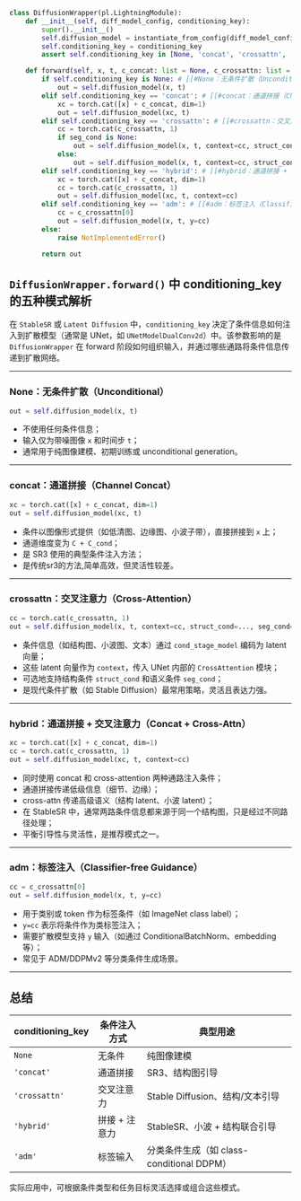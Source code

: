 ```python
class DiffusionWrapper(pl.LightningModule):
    def __init__(self, diff_model_config, conditioning_key):
        super().__init__()
        self.diffusion_model = instantiate_from_config(diff_model_config) # [[instantiate_from_config]]
        self.conditioning_key = conditioning_key
        assert self.conditioning_key in [None, 'concat', 'crossattn', 'hybrid', 'adm']

    def forward(self, x, t, c_concat: list = None, c_crossattn: list = None, struct_cond=None, seg_cond=None):
        if self.conditioning_key is None: # [[#None：无条件扩散（Unconditional）]]
            out = self.diffusion_model(x, t)
        elif self.conditioning_key == 'concat': # [[#concat：通道拼接（Channel Concat）]]
            xc = torch.cat([x] + c_concat, dim=1) 
            out = self.diffusion_model(xc, t)
        elif self.conditioning_key == 'crossattn': # [[#crossattn：交叉注意力（Cross-Attention）]]
            cc = torch.cat(c_crossattn, 1)
            if seg_cond is None:
                out = self.diffusion_model(x, t, context=cc, struct_cond=struct_cond)
            else:
                out = self.diffusion_model(x, t, context=cc, struct_cond=struct_cond, seg_cond=seg_cond)
        elif self.conditioning_key == 'hybrid': # [[#hybrid：通道拼接 + 交叉注意力（Concat + Cross-Attn）]]
            xc = torch.cat([x] + c_concat, dim=1)
            cc = torch.cat(c_crossattn, 1)
            out = self.diffusion_model(xc, t, context=cc)
        elif self.conditioning_key == 'adm': # [[#adm：标签注入（Classifier-free Guidance）]]
            cc = c_crossattn[0]
            out = self.diffusion_model(x, t, y=cc)
        else:
            raise NotImplementedError()

        return out

```

## `DiffusionWrapper.forward()` 中 conditioning_key 的五种模式解析

在 `StableSR` 或 `Latent Diffusion` 中，`conditioning_key` 决定了条件信息如何注入到扩散模型（通常是 UNet，如 `UNetModelDualConv2d`）中。该参数影响的是 `DiffusionWrapper` 在 forward 阶段如何组织输入，并通过哪些通路将条件信息传递到扩散网络。

---

### None：无条件扩散（Unconditional）

```python
out = self.diffusion_model(x, t)
```

- 不使用任何条件信息；
- 输入仅为带噪图像 `x` 和时间步 `t`；
- 通常用于纯图像建模、初期训练或 unconditional generation。

---

### concat：通道拼接（Channel Concat）

```python
xc = torch.cat([x] + c_concat, dim=1)
out = self.diffusion_model(xc, t)
```

- 条件以图像形式提供（如低清图、边缘图、小波子带），直接拼接到 `x` 上；
- 通道维度变为 `C + C_cond`；
- 是 SR3 使用的典型条件注入方法；
- 是传统sr3的方法,简单高效，但灵活性较差。

---

###  crossattn：交叉注意力（Cross-Attention）

```python
cc = torch.cat(c_crossattn, 1)
out = self.diffusion_model(x, t, context=cc, struct_cond=..., seg_cond=...)
```

- 条件信息（如结构图、小波图、文本）通过 `cond_stage_model` 编码为 latent 向量；
- 这些 latent 向量作为 `context`，传入 UNet 内部的 `CrossAttention` 模块；
- 可选地支持结构条件 `struct_cond` 和语义条件 `seg_cond`；
- 是现代条件扩散（如 Stable Diffusion）最常用策略，灵活且表达力强。

---

### hybrid：通道拼接 + 交叉注意力（Concat + Cross-Attn）

```python
xc = torch.cat([x] + c_concat, dim=1)
cc = torch.cat(c_crossattn, 1)
out = self.diffusion_model(xc, t, context=cc)
```

- 同时使用 concat 和 cross-attention 两种通路注入条件；
- 通道拼接传递低级信息（细节、边缘）；
- cross-attn 传递高级语义（结构 latent、小波 latent）；
- 在 StableSR 中，通常两路条件信息都来源于同一个结构图，只是经过不同路径处理；
- 平衡引导性与灵活性，是推荐模式之一。

---

### adm：标签注入（Classifier-free Guidance）

```python
cc = c_crossattn[0]
out = self.diffusion_model(x, t, y=cc)
```

- 用于类别或 token 作为标签条件（如 ImageNet class label）；
- `y=cc` 表示将条件作为类标签注入；
- 需要扩散模型支持 `y` 输入（如通过 ConditionalBatchNorm、embedding 等）；
- 常见于 ADM/DDPMv2 等分类条件生成场景。

---

## 总结

| conditioning_key | 条件注入方式   | 典型用途                             |
| ---------------- | -------- | -------------------------------- |
| `None`           | 无条件      | 纯图像建模                            |
| `'concat'`       | 通道拼接     | SR3、结构图引导                        |
| `'crossattn'`    | 交叉注意力    | Stable Diffusion、结构/文本引导         |
| `'hybrid'`       | 拼接 + 注意力 | StableSR、小波 + 结构联合引导             |
| `'adm'`          | 标签输入     | 分类条件生成（如 class-conditional DDPM） |

实际应用中，可根据条件类型和任务目标灵活选择或组合这些模式。
